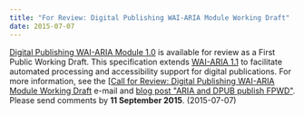 ```yaml
---
title: "For Review: Digital Publishing WAI-ARIA Module Working Draft"
date: 2015-07-07
---
```

<p><a href="http://www.w3.org/TR/dpub-aria-1.0/">Digital Publishing WAI-ARIA Module 1.0</a> is available for review as a First Public Working Draft. This specification extends <a href="http://www.w3.org/WAI/intro/aria"><abbr title="Accessible Rich Internet Applications">WAI-ARIA 1.1</abbr></a> to facilitate automated processing and accessibility support for digital publications. For more information, see the [<a href="https://lists.w3.org/Archives/Public/w3c-wai-ig/2015JulSep/0004.html">Call for Review: Digital Publishing WAI-ARIA Module Working Draft</a> e-mail and <a href="http://www.w3.org/blog/2015/07/aria-and-dpub-publish-fpwd/">blog post "ARIA and DPUB publish FPWD"</a>. Please send comments by <strong>11 September 2015</strong>. (<span class="date">2015-07-07</span>)</p>